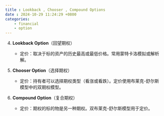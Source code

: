 ```yaml
---  
title : Lookback , Chooser , Compound Options
date : 2024-10-29 11:24:29 +0800
categories: 
    - financial
    - option
---
```


4. **Lookback Option**（回望期权）  
   - 定价：取决于标的资产的历史最高或最低价格。常用蒙特卡洛模拟或解析解。

5. **Chooser Option**（选择期权）  
   - 定价：持有者可以选择期权类型（看涨或看跌）。定价使用布莱克-舒尔斯模型中的双期权模型。

6. **Compound Option**（复合期权）  
   - 定价：期权的标的物是另一种期权。双布莱克-舒尔斯模型用于定价。
